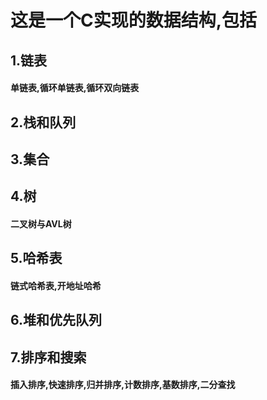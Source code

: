# 这是一个C实现的数据结构,包括
## 1.链表
#### 单链表,循环单链表,循环双向链表
## 2.栈和队列
## 3.集合
## 4.树
#### 二叉树与AVL树
## 5.哈希表
#### 链式哈希表,开地址哈希
## 6.堆和优先队列
## 7.排序和搜索
#### 插入排序,快速排序,归并排序,计数排序,基数排序,二分查找
